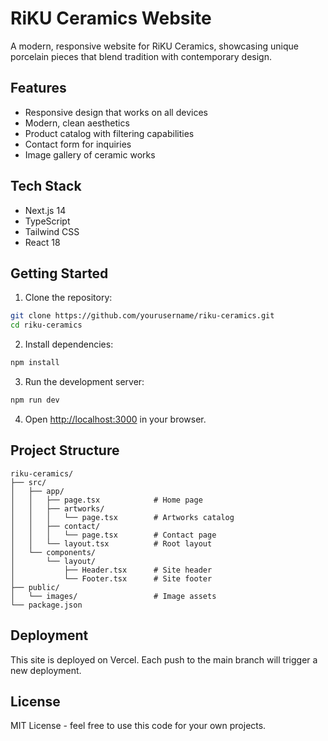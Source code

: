 # RiKU Ceramics Website

A modern, responsive website for RiKU Ceramics, showcasing unique porcelain pieces that blend tradition with contemporary design.

## Features

- Responsive design that works on all devices
- Modern, clean aesthetics
- Product catalog with filtering capabilities
- Contact form for inquiries
- Image gallery of ceramic works

## Tech Stack

- Next.js 14
- TypeScript
- Tailwind CSS
- React 18

## Getting Started

1. Clone the repository:
```bash
git clone https://github.com/yourusername/riku-ceramics.git
cd riku-ceramics
```

2. Install dependencies:
```bash
npm install
```

3. Run the development server:
```bash
npm run dev
```

4. Open [http://localhost:3000](http://localhost:3000) in your browser.

## Project Structure

```
riku-ceramics/
├── src/
│   ├── app/
│   │   ├── page.tsx            # Home page
│   │   ├── artworks/
│   │   │   └── page.tsx        # Artworks catalog
│   │   ├── contact/
│   │   │   └── page.tsx        # Contact page
│   │   └── layout.tsx          # Root layout
│   └── components/
│       └── layout/
│           ├── Header.tsx      # Site header
│           └── Footer.tsx      # Site footer
├── public/
│   └── images/                 # Image assets
└── package.json
```

## Deployment

This site is deployed on Vercel. Each push to the main branch will trigger a new deployment.

## License

MIT License - feel free to use this code for your own projects. 